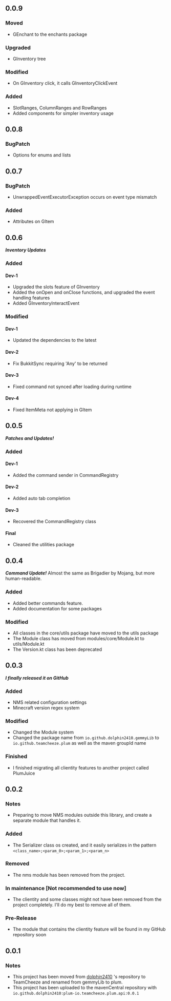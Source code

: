 ## 0.0.9
### Moved
- GEnchant to the enchants package
### Upgraded
- GInventory tree
### Modified
- On GInventory click, it calls GInventoryClickEvent
### Added
- SlotRanges, ColumnRanges and RowRanges
- Added components for simpler inventory usage
## 0.0.8
### BugPatch
- Options for enums and lists
## 0.0.7
### BugPatch
- UnwrappedEventExecutorException occurs on event type mismatch
### Added
- Attributes on GItem
## 0.0.6
***Inventory Updates***
### Added
#### Dev-1
- Upgraded the slots feature of GInventory
- Added the onOpen and onClose functions, and upgraded the event handling features
- Added GInventoryInteractEvent
### Modified
#### Dev-1
- Updated the dependencies to the latest
#### Dev-2
- Fix BukkitSync requiring 'Any' to be returned
#### Dev-3
- Fixed command not synced after loading during runtime
#### Dev-4
- Fixed ItemMeta not applying in GItem
## 0.0.5
***Patches and Updates!***
### Added
#### Dev-1
- Added the command sender in CommandRegistry
#### Dev-2
- Added auto tab completion
#### Dev-3
- Recovered the CommandRegistry class
#### Final
- Cleaned the utilities package
## 0.0.4
***Command Update!***
Almost the same as Brigadier by Mojang, but more human-readable. 
### Added
- Added better commands feature.
- Added documentation for some packages
### Modified
- All classes in the core/utils package have moved to the utils package
- The Module class has moved from modules/core/Module.kt to utils/Module.kt
- The Version.kt class has been deprecated
## 0.0.3
***I finally released it on GitHub***
### Added
- NMS related configuration settings
- Minecraft version regex system
### Modified
- Changed the Module system
- Changed the package name from `io.github.dolphin2410.gemmyLib` to `io.github.teamcheeze.plum` as well as the maven groupId name
### Finished
- I finished migrating all clientity features to another project called PlumJuice

## 0.0.2
### Notes
- Preparing to move NMS modules outside this library, and create a separate module that handles it.
### Added
- The Serializer class os created, and it easily serializes in the pattern `<class_name>;<param_0>;<param_1>;<param_n>`
### Removed
- The nms module has been removed from the project.
### In maintenance [Not recommended to use now]
- The clientity and some classes might not have been removed from the project completely. I'll do my best to remove all of them.
### Pre-Release
- The module that contains the clientity feature will be found in my GitHub repository soon

## 0.0.1
### Notes
- This project has been moved from [dolphin2410](https://github.com/dolphin2410) 's repository to TeamCheeze and renamed from gemmyLib to plum.
- This project has been uploaded to the mavenCentral repository with `io.github.dolphin2410:plum-io.teamcheeze.plum.api:0.0.1`